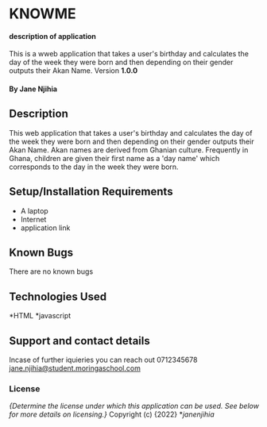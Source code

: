 # KNOWME

#### description of application
This is a wweb application that takes a user's birthday and calculates the day of the week they were born and then depending on their gender outputs their Akan Name. 
Version **1.0.0**

#### By **Jane Njihia**

## Description
This web application that takes a user's birthday and calculates the day of the week they were born and then depending on their gender outputs their Akan Name. 
Akan names are derived from Ghanian culture. Frequently in Ghana, children are given their first name as a 'day name' which corresponds to the day in the week they were born.

## Setup/Installation Requirements
* A laptop
* Internet
* application link

## Known Bugs
There are no known bugs

## Technologies Used
*HTML
*javascript

## Support and contact details
Incase of further iquieries you can reach out 
0712345678
jane.njihia@student.moringaschool.com

### License
*{Determine the license under which this application can be used.  See below for more details on licensing.}*
Copyright (c) {2022} **janenjihia*
  
